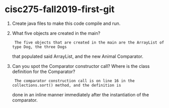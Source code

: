 # cisc275-fall2019-first-git
1. Create java files to make this code compile and run.

2. What five objects are created in the main?

		The five objects that are created in the main are the ArrayList of type Dog, the three Dogs
	that populated said ArrayList, and the new Animal Comparator.  

3. Can you spot the Comparator constructor call? Where is the class definition for the Comparator?

		The comparator construction call is on line 16 in the collections.sort() method, and the definition is
	done in an inline manner immediately after the instantiation of the comparator.	
